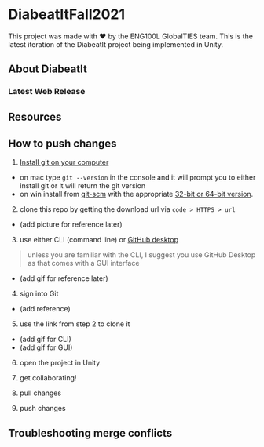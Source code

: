 # DiabeatItFall2021

This project was made with :heart: by the ENG100L GlobalTIES team. This is the latest iteration of the DiabeatIt project being implemented in Unity.

## About DiabeatIt

### Latest Web Release

## Resources

## How to push changes
1. [Install git on your computer](https://git-scm.com/book/en/v2/Getting-Started-Installing-Git)
  * on mac type `git --version` in the console and it will prompt you to either install git or it will return the git version
  * on win install from [git-scm](https://git-scm.com/download/win) with the appropriate [32-bit or 64-bit version](https://support.microsoft.com/en-us/windows/32-bit-and-64-bit-windows-frequently-asked-questions-c6ca9541-8dce-4d48-0415-94a3faa2e13d).
  
2. clone this repo by getting the download url via `code > HTTPS > url`
  * (add picture for reference later)
  
3. use either CLI (command line) or [GitHub desktop](https://desktop.github.com/)
  > unless you are familiar with the CLI, I suggest you use GitHub Desktop as that comes with a GUI interface
  * (add gif for reference later)

4. sign into Git
  * (add reference)
  
5. use the link from step 2 to clone it
  * (add gif for CLI)
  * (add gif for GUI)
  
6. open the project in Unity

7. get collaborating!

8. pull changes

9. push changes

## Troubleshooting merge conflicts
